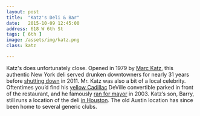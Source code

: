 ```yaml
---
layout: post
title:  "Katz's Deli & Bar"
date:   2015-10-09 12:45:00
address: 618 W 6th St
tags: [ 6th ]
image: /assets/img/katz.png
class: katz

---
```

Katz's does unfortunately close. Opened in 1979 by [Marc Katz](http://www.mystatesman.com/news/news/could-former-24-hour-deli-owner-be-returning-to-au/nfJLW/), this authentic New York deli served drunken downtowners for nearly 31 years before [shutting down](http://www.statesman.com/news/business/katzs-deli-to-close-after-31-years-1/nRT73/) in 2011. Mr. Katz was also a bit of a local celebrity. Oftentimes you’d find his [yellow Cadillac](https://www.flickr.com/photos/straight-nochaser/5295287289/) DeVille convertible parked in front of the restaurant, and he famously [ran for mayor](http://www.theaustinbulldog.org/index.php?option=com_content&view=article&id=19:the-men-who-would-be-mayor) in 2003. Katz’s son, Barry, still runs a location of the deli [in Houston](http://ilovekatzs.com/). The old Austin location has since been home to several generic clubs.
